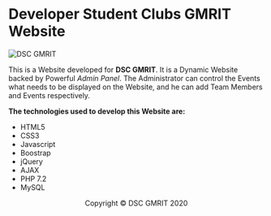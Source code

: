 # Developer Student Clubs GMRIT Website

![DSC GMRIT](https://lh3.googleusercontent.com/bhU78iBQ1lzoKC58US7ZHkFZZIHxfR690TLO_rXiWJBWIj_rzRSrfFqLdgX6mQ7e7MuYw7u87iBbdR3v0BFMSKZ7Jt2dzckV7JkuxKtBdqJkotNu5pXpZCquMxLK=w1242)

This is a Website developed for **DSC GMRIT**. It is a Dynamic Website backed by Powerful _Admin Panel_. The Administrator can control the Events what needs to be displayed on the Website, and he can add Team Members and Events respectively.

**The technologies used to develop this Website are:**

- HTML5
- CSS3
- Javascript
- Boostrap
- jQuery
- AJAX
- PHP 7.2
- MySQL

<center>Copyright &copy; DSC GMRIT 2020</center>
